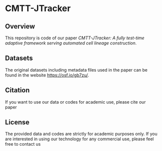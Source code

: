 # CMTT-JTracker

## Overview
This repository is code of our paper *CMTT-JTracker: A fully test-time adaptive framework serving automated cell lineage construction*.

## Datasets
The original datasets including metadata files used in the paper can be found in the website https://osf.io/gb7zu/.

## Citation
If you want to use our data or codes for academic use, please cite our paper 

## License
The provided data and codes are strictly for academic purposes only. If you are interested in using our technology for any commercial use, please feel free to contact us
